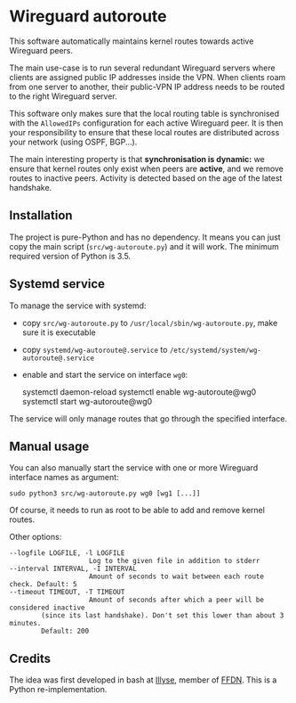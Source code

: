# Wireguard autoroute

This software automatically maintains kernel routes towards active Wireguard peers.

The main use-case is to run several redundant Wireguard servers where clients are
assigned public IP addresses inside the VPN.  When clients roam from one server to
another, their public-VPN IP address needs to be routed to the right Wireguard server.

This software only makes sure that the local routing table is synchronised with the
`AllowedIPs` configuration for each active Wireguard peer.  It is then your responsibility to
ensure that these local routes are distributed across your network (using OSPF, BGP...).

The main interesting property is that **synchronisation is dynamic:** we ensure that
kernel routes only exist when peers are **active**, and we remove routes to inactive peers.
Activity is detected based on the age of the latest handshake.


## Installation

The project is pure-Python and has no dependency.  It means you can just
copy the main script (`src/wg-autoroute.py`) and it will work.  The
minimum required version of Python is 3.5.


## Systemd service

To manage the service with systemd:

- copy `src/wg-autoroute.py` to `/usr/local/sbin/wg-autoroute.py`, make sure it is executable

- copy `systemd/wg-autoroute@.service` to `/etc/systemd/system/wg-autoroute@.service`

- enable and start the service on interface `wg0`:

    systemctl daemon-reload
    systemctl enable wg-autoroute@wg0
    systemctl start wg-autoroute@wg0

The service will only manage routes that go through the specified interface.


## Manual usage

You can also manually start the service with one or more Wireguard interface names as argument:

    sudo python3 src/wg-autoroute.py wg0 [wg1 [...]]

Of course, it needs to run as root to be able to add and remove kernel routes.

Other options:

    --logfile LOGFILE, -l LOGFILE
                        Log to the given file in addition to stderr
    --interval INTERVAL, -I INTERVAL
                        Amount of seconds to wait between each route check. Default: 5
    --timeout TIMEOUT, -T TIMEOUT
                        Amount of seconds after which a peer will be considered inactive
			(since its last handshake). Don't set this lower than about 3 minutes.
			Default: 200


## Credits

The idea was first developed in bash at [Illyse](https://www.illyse.net/), member of [FFDN](https://www.ffdn.org/en).
This is a Python re-implementation.
